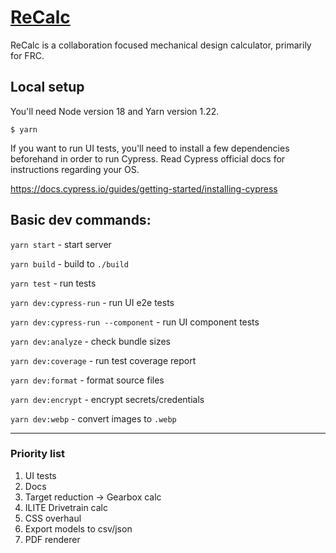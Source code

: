 # [ReCalc](https://reca.lc/)

ReCalc is a collaboration focused mechanical design calculator, primarily for FRC.

## Local setup

You'll need Node version 18 and Yarn version 1.22.

```
$ yarn
```

If you want to run UI tests, you'll need to install a few dependencies beforehand in order to run Cypress. Read Cypress official docs for instructions regarding your OS.

https://docs.cypress.io/guides/getting-started/installing-cypress

## Basic dev commands:

`yarn start` - start server

`yarn build` - build to `./build`

`yarn test` - run tests

`yarn dev:cypress-run` - run UI e2e tests

`yarn dev:cypress-run --component` - run UI component tests

`yarn dev:analyze` - check bundle sizes

`yarn dev:coverage` - run test coverage report

`yarn dev:format` - format source files

`yarn dev:encrypt` - encrypt secrets/credentials

`yarn dev:webp` - convert images to `.webp`

---

### Priority list

1. UI tests
2. Docs
3. Target reduction -> Gearbox calc
4. ILITE Drivetrain calc
5. CSS overhaul
6. Export models to csv/json
7. PDF renderer

